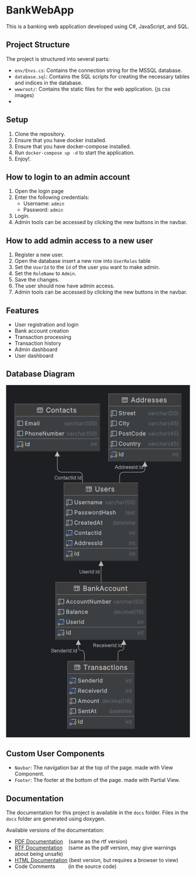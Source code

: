 ﻿# BankWebApp

This is a banking web application developed using C#, JavaScript, and SQL.

## Project Structure

The project is structured into several parts:

- `env/Envs.cs`: Contains the connection string for the MSSQL database.
- `database.sql`: Contains the SQL scripts for creating the necessary tables and indices in the database.
- `wwwroot/`: Contains the static files for the web application. (js css images)
- 

## Setup

1. Clone the repository.
2. Ensure that you have docker installed.
2. Ensure that you have docker-compose installed.
3. Run `docker-compose up -d` to start the application.
5. Enjoy!.

## How to login to an admin account

1. Open the login page
2. Enter the following credentials:
   - Username: `admin`
   - Password: `admin`
3. Login.
4. Admin tools can be accessed by clicking the new buttons in the navbar.

## How to add admin access to a new user

1. Register a new user.
2. Open the database insert a new row into `UserRoles` table
3. Set the `UserId` to the `Id` of the user you want to make admin.
4. Set the `RoleName` to `Admin`.
5. Save the changes.
6. The user should now have admin access.
7. Admin tools can be accessed by clicking the new buttons in the navbar.

## Features

- User registration and login
- Bank account creation
- Transaction processing
- Transaction history
- Admin dashboard
- User dashboard

## Database Diagram

![Database Diagram](./docs/FakeBankDiagram.png)

## Custom User Components

- `Navbar`: The navigation bar at the top of the page. made with View Component.
- `Footer`: The footer at the bottom of the page. made with Partial View.

## Documentation

The documentation for this project is available in the `docs` folder.
Files in the `docs` folder are generated using doxygen.

Available versions of the documentation:

- [PDF Documentation](./docs/documentation.pdf)&nbsp;&nbsp;&nbsp;&nbsp;(same as the rtf version)
- [RTF Documentation](./docs/rtf/refman.rtf)&nbsp;&nbsp;&nbsp;&nbsp;(same as the pdf version, may give warnings about being unsafe)
- [HTML Documentation](./docs/html/index.html)&nbsp;(best version, but requires a browser to view)
- Code Comments&nbsp;&nbsp;&nbsp;&nbsp;&nbsp;&nbsp;&nbsp;&nbsp;&nbsp;(in the source code)
